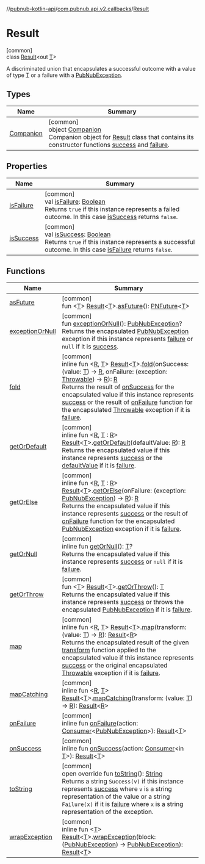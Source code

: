 //[pubnub-kotlin-api](../../../index.md)/[com.pubnub.api.v2.callbacks](../index.md)/[Result](index.md)

# Result

[common]\
class [Result](index.md)&lt;out [T](index.md)&gt;

A discriminated union that encapsulates a successful outcome with a value of type [T](index.md) or a failure with a [PubNubException](../../com.pubnub.api/-pub-nub-exception/index.md).

## Types

| Name | Summary |
|---|---|
| [Companion](-companion/index.md) | [common]<br>object [Companion](-companion/index.md)<br>Companion object for [Result](index.md) class that contains its constructor functions [success](-companion/success.md) and [failure](-companion/failure.md). |

## Properties

| Name | Summary |
|---|---|
| [isFailure](is-failure.md) | [common]<br>val [isFailure](is-failure.md): [Boolean](https://kotlinlang.org/api/latest/jvm/stdlib/kotlin/-boolean/index.html)<br>Returns `true` if this instance represents a failed outcome. In this case [isSuccess](is-success.md) returns `false`. |
| [isSuccess](is-success.md) | [common]<br>val [isSuccess](is-success.md): [Boolean](https://kotlinlang.org/api/latest/jvm/stdlib/kotlin/-boolean/index.html)<br>Returns `true` if this instance represents a successful outcome. In this case [isFailure](is-failure.md) returns `false`. |

## Functions

| Name | Summary |
|---|---|
| [asFuture](../../com.pubnub.kmp/as-future.md) | [common]<br>fun &lt;[T](../../com.pubnub.kmp/as-future.md)&gt; [Result](index.md)&lt;[T](../../com.pubnub.kmp/as-future.md)&gt;.[asFuture](../../com.pubnub.kmp/as-future.md)(): [PNFuture](../../com.pubnub.kmp/-p-n-future/index.md)&lt;[T](../../com.pubnub.kmp/as-future.md)&gt; |
| [exceptionOrNull](exception-or-null.md) | [common]<br>fun [exceptionOrNull](exception-or-null.md)(): [PubNubException](../../com.pubnub.api/-pub-nub-exception/index.md)?<br>Returns the encapsulated [PubNubException](../../com.pubnub.api/-pub-nub-exception/index.md) exception if this instance represents [failure](is-failure.md) or `null` if it is [success](is-success.md). |
| [fold](../fold.md) | [common]<br>inline fun &lt;[R](../fold.md), [T](../fold.md)&gt; [Result](index.md)&lt;[T](../fold.md)&gt;.[fold](../fold.md)(onSuccess: (value: [T](../fold.md)) -&gt; [R](../fold.md), onFailure: (exception: [Throwable](https://kotlinlang.org/api/latest/jvm/stdlib/kotlin/-throwable/index.html)) -&gt; [R](../fold.md)): [R](../fold.md)<br>Returns the result of [onSuccess](../fold.md) for the encapsulated value if this instance represents [success](is-success.md) or the result of [onFailure](../fold.md) function for the encapsulated [Throwable](https://kotlinlang.org/api/latest/jvm/stdlib/kotlin/-throwable/index.html) exception if it is [failure](is-failure.md). |
| [getOrDefault](../get-or-default.md) | [common]<br>inline fun &lt;[R](../get-or-default.md), [T](../get-or-default.md) : [R](../get-or-default.md)&gt; [Result](index.md)&lt;[T](../get-or-default.md)&gt;.[getOrDefault](../get-or-default.md)(defaultValue: [R](../get-or-default.md)): [R](../get-or-default.md)<br>Returns the encapsulated value if this instance represents [success](is-success.md) or the [defaultValue](../get-or-default.md) if it is [failure](is-failure.md). |
| [getOrElse](../get-or-else.md) | [common]<br>inline fun &lt;[R](../get-or-else.md), [T](../get-or-else.md) : [R](../get-or-else.md)&gt; [Result](index.md)&lt;[T](../get-or-else.md)&gt;.[getOrElse](../get-or-else.md)(onFailure: (exception: [PubNubException](../../com.pubnub.api/-pub-nub-exception/index.md)) -&gt; [R](../get-or-else.md)): [R](../get-or-else.md)<br>Returns the encapsulated value if this instance represents [success](is-success.md) or the result of [onFailure](../get-or-else.md) function for the encapsulated [PubNubException](../../com.pubnub.api/-pub-nub-exception/index.md) exception if it is [failure](is-failure.md). |
| [getOrNull](get-or-null.md) | [common]<br>inline fun [getOrNull](get-or-null.md)(): [T](index.md)?<br>Returns the encapsulated value if this instance represents [success](is-success.md) or `null` if it is [failure](is-failure.md). |
| [getOrThrow](../get-or-throw.md) | [common]<br>fun &lt;[T](../get-or-throw.md)&gt; [Result](index.md)&lt;[T](../get-or-throw.md)&gt;.[getOrThrow](../get-or-throw.md)(): [T](../get-or-throw.md)<br>Returns the encapsulated value if this instance represents [success](is-success.md) or throws the encapsulated [PubNubException](../../com.pubnub.api/-pub-nub-exception/index.md) if it is [failure](is-failure.md). |
| [map](../map.md) | [common]<br>inline fun &lt;[R](../map.md), [T](../map.md)&gt; [Result](index.md)&lt;[T](../map.md)&gt;.[map](../map.md)(transform: (value: [T](../map.md)) -&gt; [R](../map.md)): [Result](index.md)&lt;[R](../map.md)&gt;<br>Returns the encapsulated result of the given [transform](../map.md) function applied to the encapsulated value if this instance represents [success](is-success.md) or the original encapsulated [Throwable](https://kotlinlang.org/api/latest/jvm/stdlib/kotlin/-throwable/index.html) exception if it is [failure](is-failure.md). |
| [mapCatching](../map-catching.md) | [common]<br>inline fun &lt;[R](../map-catching.md), [T](../map-catching.md)&gt; [Result](index.md)&lt;[T](../map-catching.md)&gt;.[mapCatching](../map-catching.md)(transform: (value: [T](../map-catching.md)) -&gt; [R](../map-catching.md)): [Result](index.md)&lt;[R](../map-catching.md)&gt; |
| [onFailure](on-failure.md) | [common]<br>inline fun [onFailure](on-failure.md)(action: [Consumer](../-consumer/index.md)&lt;[PubNubException](../../com.pubnub.api/-pub-nub-exception/index.md)&gt;): [Result](index.md)&lt;[T](index.md)&gt; |
| [onSuccess](on-success.md) | [common]<br>inline fun [onSuccess](on-success.md)(action: [Consumer](../-consumer/index.md)&lt;in [T](index.md)&gt;): [Result](index.md)&lt;[T](index.md)&gt; |
| [toString](to-string.md) | [common]<br>open override fun [toString](to-string.md)(): [String](https://kotlinlang.org/api/latest/jvm/stdlib/kotlin/-string/index.html)<br>Returns a string `Success(v)` if this instance represents [success](is-success.md) where `v` is a string representation of the value or a string `Failure(x)` if it is [failure](is-failure.md) where `x` is a string representation of the exception. |
| [wrapException](../wrap-exception.md) | [common]<br>inline fun &lt;[T](../wrap-exception.md)&gt; [Result](index.md)&lt;[T](../wrap-exception.md)&gt;.[wrapException](../wrap-exception.md)(block: ([PubNubException](../../com.pubnub.api/-pub-nub-exception/index.md)) -&gt; [PubNubException](../../com.pubnub.api/-pub-nub-exception/index.md)): [Result](index.md)&lt;[T](../wrap-exception.md)&gt; |
